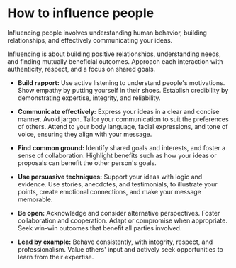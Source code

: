 # How to influence people

Influencing people involves understanding human behavior, building relationships, and effectively communicating your ideas.

Influencing is about building positive relationships, understanding needs, and finding mutually beneficial outcomes. Approach each interaction with authenticity, respect, and a focus on shared goals.

* **Build rapport:** Use active listening to understand people's motivations. Show empathy by putting yourself in their shoes. Establish credibility by demonstrating expertise, integrity, and reliability.

* **Communicate effectively:** Express your ideas in a clear and concise manner. Avoid jargon. Tailor your communication to suit the preferences of others. Attend to your body language, facial expressions, and tone of voice, ensuring they align with your message.

* **Find common ground:** Identify shared goals and interests, and foster a sense of collaboration. Highlight benefits such as how your ideas or proposals can benefit the other person's goals.

* **Use persuasive techniques:** Support your ideas with logic and evidence. Use stories, anecdotes, and testimonials, to illustrate your points, create emotional connections, and make your message memorable.

* **Be open:** Acknowledge and consider alternative perspectives. Foster collaboration and cooperation. Adapt or compromise when appropriate. Seek win-win outcomes that benefit all parties involved.

* **Lead by example:** Behave consistently, with integrity, respect, and professionalism. Value others' input and actively seek opportunities to learn from their expertise.

